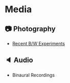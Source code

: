 # Media

## :camera: Photography

* [Recent B/W Experiments](recent-bw.md)

## :speaker: Audio

* Binaural Recordings